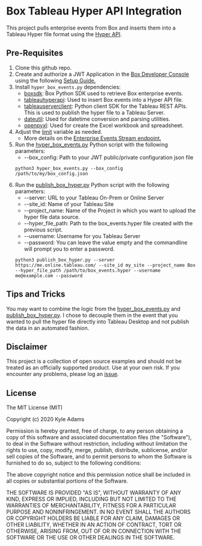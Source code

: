 # Box Tableau Hyper API Integration
This project pulls enterprise events from Box and inserts them into a Tableau Hyper file format using the [Hyper API](https://help.tableau.com/current/api/hyper_api/en-us/index.html).

## Pre-Requisites

1. Clone this github repo.
2. Create and authorize a JWT Application in the [Box Developer Console](https://account.box.com/developers/services) using the following [Setup Guide.](https://developer.box.com/en/guides/applications/custom-apps/jwt-setup/)
3. Install `hyper_box_events.py` dependencies:
    * [boxsdk](https://github.com/box/box-python-sdk#id1): Box Python SDK used to retrieve Box enterprise events.
    * [tableauhyperapi](https://help.tableau.com/current/api/hyper_api/en-us/reference/py/index.html): Used to insert Box events into a Hyper API file.
    * [tableauserverclient](https://tableau.github.io/server-client-python/docs/): Python client SDK for the Tableau REST APIs. This is used to publish the hyper file to a Tableau Server.
    * [dateutil](https://dateutil.readthedocs.io/en/stable/): Used for datetime conversion and parsing utilities.
    * [openpyxl](https://openpyxl.readthedocs.io/en/stable/): Used for create the Excel workbook and spreadsheet.
4. Adjust the [limit](/hyper_box_events.py#L24) variable as needed.
    * More details on the [Enterprise Events Stream endpoint.](https://developer.box.com/reference/get-events/#request)
5. Run the [hyper_box_events.py](/hyper_box_events.py) Python script with the following parameters:
    * --box_config: Path to your JWT public/private configuration json file
    ```
    python3 hyper_box_events.py --box_config /path/to/my/box_config.json
    ```
6. Run the [publish_box_hyper.py](/publish_box_hyper.py) Python script with the following parameters:
    * --server: URL to your Tableau On-Prem or Online Server
    * --site_id: Name of your Tableau Site
    * --project_name: Name of the Project in which you want to upload the hyper file data source.
    * --hyper_file_path: Path to the box_events.hyper file created with the previous script.
    * --username: Username for you Tableau Server
    * --password: You can leave the value empty and the commandline will prompt you to enter a password.
    ```
    python3 publish_box_hyper.py --server https://me.online.tableau.com/ --site_id my_site --project_name Box --hyper_file_path /path/to/box_events.hyper --username me@example.com --password
    ```

## Tips and Tricks
You may want to combine the logic from the [hyper_box_events.py](/hyper_box_events.py) and [publish_box_hyper.py](/publish_box_hyper.py). I chose to decouple them in the event that you wanted to pull the hyper file directly into Tableau Desktop and not publish the data in an automated fashion.

## Disclaimer
This project is a collection of open source examples and should not be treated as an officially supported product. Use at your own risk. If you encounter any problems, please log an [issue](https://github.com/kylefernandadams/box-tableau-hyper-api-integration/issues).

## License

The MIT License (MIT)

Copyright (c) 2020 Kyle Adams

Permission is hereby granted, free of charge, to any person obtaining a copy of this software and associated documentation files (the "Software"), to deal in the Software without restriction, including without limitation the rights to use, copy, modify, merge, publish, distribute, sublicense, and/or sell copies of the Software, and to permit persons to whom the Software is furnished to do so, subject to the following conditions:

The above copyright notice and this permission notice shall be included in all copies or substantial portions of the Software.

THE SOFTWARE IS PROVIDED "AS IS", WITHOUT WARRANTY OF ANY KIND, EXPRESS OR IMPLIED, INCLUDING BUT NOT LIMITED TO THE WARRANTIES OF MERCHANTABILITY, FITNESS FOR A PARTICULAR PURPOSE AND NONINFRINGEMENT. IN NO EVENT SHALL THE AUTHORS OR COPYRIGHT HOLDERS BE LIABLE FOR ANY CLAIM, DAMAGES OR OTHER LIABILITY, WHETHER IN AN ACTION OF CONTRACT, TORT OR OTHERWISE, ARISING FROM, OUT OF OR IN CONNECTION WITH THE SOFTWARE OR THE USE OR OTHER DEALINGS IN THE SOFTWARE.
